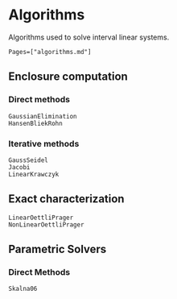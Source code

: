 # Algorithms

Algorithms used to solve interval linear systems.

```@index
Pages=["algorithms.md"]
```

## Enclosure computation

### Direct methods

```@docs
GaussianElimination
HansenBliekRohn
```

### Iterative methods
```@docs
GaussSeidel
Jacobi
LinearKrawczyk
```

## Exact characterization

```@docs
LinearOettliPrager
NonLinearOettliPrager
```

## Parametric Solvers

### Direct Methods

```@docs
Skalna06
```